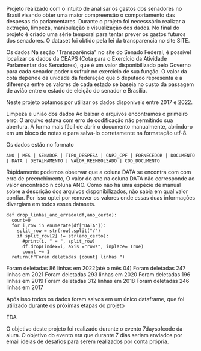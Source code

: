 Projeto realizado com o intuito de análisar os gastos dos senadores no Brasil visando obter uma maior compreensão o comportamento das despesas do parlamentares.
Durante o projeto foi necesssário realizar  a extração, limpeza, manipulação e visualização dos dados. No final do projeto é criado uma série temporal para tentar prever os gastos futuros dos senadores.
O dataset foi obtido pela lei da transparencia no site SITE.

Os dados
Na seção "Transparência" no site do Senado Federal, é possível localizar os dados da CEAPS (Cota para o Exercício da Atividade Parlamentar dos Senadores),
que é um valor disponibilizado pelo Governo para cada senador poder usufruir no exercício de sua função. O valor da cota depende da unidade da federação que o deputado representa e a diferença entre os valores de cada estado se baseia no custo da passagem de avião entre o estado de eleição do senador e Brasília.

Neste projeto optamos por utilizar os dados disponiveis entre 2017 e 2022.

Limpeza e união dos dados
Ao baixar o arquivos encontramos o primeiro erro: O arquivo estava com erro de codificação não permitindo sua abertura. A forma mais fácil de abrir o documento manualmente, abrindo-o em um bloco de notas e para salva-lo corretamente na formatação utf-8.

Os dados estão no formato
```
ANO | MES | SENADOR | TIPO_DESPESA | CNPJ_CPF | FORNECEDOR | DOCUMENTO | DATA | DETALHAMENTO | VALOR_REEMBOLSADO | COD_DOCUMENTO
```

Rápidamente podemos observar que a coluna DATA se encontra com com erro de preenchimento, O valor do ano na coluna DATA não corresponde ao valor encontrado n coluna ANO. Como não há uma espécie de manual sobre a descrição dos arquivos disponibilizados, não sabia em qual valor confiar. Por isso optei por remover os valores onde essas duas informações divergiam em todos esses datasets.

```
def drop_linhas_ano_errado(df,ano_certo):
  count=0
  for i,row in enumerate(df['DATA']):
    split_row = str(row).split("/")
    if split_row[2] != str(ano_certo):
      #print(i, " = ", split_row)
      df.drop(index=i, axis ="rows", inplace= True)
      count += 1
  return(f"Foram deletadas {count} linhas ")
```
Foram deletadas 86 linhas  em 2022(até o mês 04)
Foram deletadas 247 linhas em 2021
Foram deletadas 293 linhas em 2020
Foram deletadas 196 linhas em 2019
Foram deletadas 312 linhas em 2018
Foram deletadas 246 linhas em 2017

Após isso todos os dados foram salvos em um único dataframe, que foi utilizado durante os próximas etapas do projeto

EDA

O objetivo deste projeto foi realizado durante o  evento 7daysofcode da alura.
O objetivo do evento era que durante 7 dias seriam enviados por email ideias de desafios para serem realizados por conta própria.
